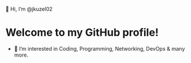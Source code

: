 👋 Hi, I’m @jkuzel02
# Welcome to my GitHub profile!
- 👀 I’m interested in Coding, Programming, Networking, DevOps & many more.

<!---
jkuzel02/jkuzel02 is a ✨ special ✨ repository because its `README.md` (this file) appears on your GitHub profile.
You can click the Preview link to take a look at your changes.
--->
